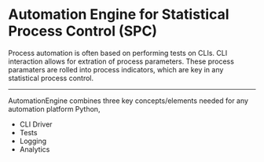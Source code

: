 # Automation Engine for Statistical Process Control (SPC) 
Process automation is often based on performing tests on CLIs. CLI interaction allows for extration of process parameters. These process paramaters are rolled into process indicators, which are key in any statistical process control. 

***

AutomationEngine combines three key concepts/elements needed for any automation platform Python, 
 * CLI Driver
 * Tests 
 * Logging
 * Analytics
